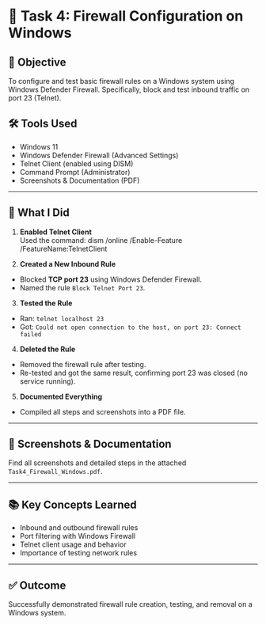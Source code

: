 # 🔐 Task 4: Firewall Configuration on Windows

## 📌 Objective
To configure and test basic firewall rules on a Windows system using Windows Defender Firewall. Specifically, block and test inbound traffic on port 23 (Telnet).


## 🛠 Tools Used
- Windows 11
- Windows Defender Firewall (Advanced Settings)
- Telnet Client (enabled using DISM)
- Command Prompt (Administrator)
- Screenshots & Documentation (PDF)

---

## 📂 What I Did

1. **Enabled Telnet Client**  
   Used the command: dism /online /Enable-Feature /FeatureName:TelnetClient

2. **Created a New Inbound Rule**  
- Blocked **TCP port 23** using Windows Defender Firewall.
- Named the rule `Block Telnet Port 23`.

3. **Tested the Rule**  
- Ran: `telnet localhost 23`
- Got: `Could not open connection to the host, on port 23: Connect failed`

4. **Deleted the Rule**  
- Removed the firewall rule after testing.
- Re-tested and got the same result, confirming port 23 was closed (no service running).

5. **Documented Everything**  
- Compiled all steps and screenshots into a PDF file.

---

## 📸 Screenshots & Documentation
Find all screenshots and detailed steps in the attached `Task4_Firewall_Windows.pdf`.

---

## 📚 Key Concepts Learned
- Inbound and outbound firewall rules
- Port filtering with Windows Firewall
- Telnet client usage and behavior
- Importance of testing network rules

---

## ✅ Outcome
Successfully demonstrated firewall rule creation, testing, and removal on a Windows system.




